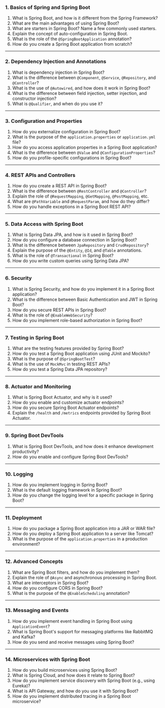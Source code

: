 ### **1. Basics of Spring and Spring Boot**

1. What is Spring Boot, and how is it different from the Spring Framework?
2. What are the main advantages of using Spring Boot?
3. What are starters in Spring Boot? Name a few commonly used starters.
4. Explain the concept of auto-configuration in Spring Boot.
5. What is the role of the `@SpringBootApplication` annotation?
6. How do you create a Spring Boot application from scratch?

---

### **2. Dependency Injection and Annotations**

1. What is dependency injection in Spring Boot?
2. What is the difference between `@Component`, `@Service`, `@Repository`, and `@Controller`?
3. What is the use of `@Autowired`, and how does it work in Spring Boot?
4. What is the difference between field injection, setter injection, and constructor injection?
5. What is `@Qualifier`, and when do you use it?

---

### **3. Configuration and Properties**

1. How do you externalize configuration in Spring Boot?
2. What is the purpose of the `application.properties` or `application.yml` file?
3. How do you access application properties in a Spring Boot application?
4. What is the difference between `@Value` and `@ConfigurationProperties`?
5. How do you profile-specific configurations in Spring Boot?

---

### **4. REST APIs and Controllers**

1. How do you create a REST API in Spring Boot?
2. What is the difference between `@RestController` and `@Controller`?
3. Explain the role of `@RequestMapping`, `@GetMapping`, `@PostMapping`, etc.
4. What are `@PathVariable` and `@RequestParam`, and how do they differ?
5. How do you handle exceptions in a Spring Boot REST API?

---

### **5. Data Access with Spring Boot**

1. What is Spring Data JPA, and how is it used in Spring Boot?
2. How do you configure a database connection in Spring Boot?
3. What is the difference between `JpaRepository` and `CrudRepository`?
4. Explain the purpose of the `@Entity`, `@Id`, and `@Table` annotations.
5. What is the role of `@Transactional` in Spring Boot?
6. How do you write custom queries using Spring Data JPA?

---

### **6. Security**

1. What is Spring Security, and how do you implement it in a Spring Boot application?
2. What is the difference between Basic Authentication and JWT in Spring Boot?
3. How do you secure REST APIs in Spring Boot?
4. What is the role of `@EnableWebSecurity`?
5. How do you implement role-based authorization in Spring Boot?

---

### **7. Testing in Spring Boot**

1. What are the testing features provided by Spring Boot?
2. How do you test a Spring Boot application using JUnit and Mockito?
3. What is the purpose of `@SpringBootTest`?
4. What is the use of `MockMvc` in testing REST APIs?
5. How do you test a Spring Data JPA repository?

---

### **8. Actuator and Monitoring**

1. What is Spring Boot Actuator, and why is it used?
2. How do you enable and customize actuator endpoints?
3. How do you secure Spring Boot Actuator endpoints?
4. Explain the `/health` and `/metrics` endpoints provided by Spring Boot Actuator.

---

### **9. Spring Boot DevTools**

1. What is Spring Boot DevTools, and how does it enhance development productivity?
2. How do you enable and configure Spring Boot DevTools?

---

### **10. Logging**

1. How do you implement logging in Spring Boot?
2. What is the default logging framework in Spring Boot?
3. How do you change the logging level for a specific package in Spring Boot?

---

### **11. Deployment**

1. How do you package a Spring Boot application into a JAR or WAR file?
2. How do you deploy a Spring Boot application to a server like Tomcat?
3. What is the purpose of the `application.properties` in a production environment?

---

### **12. Advanced Concepts**

1. What are Spring Boot filters, and how do you implement them?
2. Explain the role of `@Async` and asynchronous processing in Spring Boot.
3. What are interceptors in Spring Boot?
4. How do you configure CORS in Spring Boot?
5. What is the purpose of the `@EnableScheduling` annotation?

---

### **13. Messaging and Events**

1. How do you implement event handling in Spring Boot using `ApplicationEvent`?
2. What is Spring Boot's support for messaging platforms like RabbitMQ and Kafka?
3. How do you send and receive messages using Spring Boot?

---

### **14. Microservices with Spring Boot**

1. How do you build microservices using Spring Boot?
2. What is Spring Cloud, and how does it relate to Spring Boot?
3. How do you implement service discovery with Spring Boot (e.g., using Eureka)?
4. What is API Gateway, and how do you use it with Spring Boot?
5. How do you implement distributed tracing in a Spring Boot microservice?
